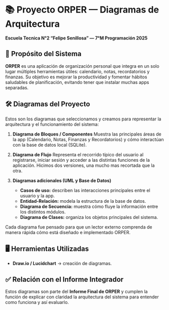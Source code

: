 # 📚 Proyecto ORPER — Diagramas de Arquitectura
**Escuela Tecnica N°2 “Felipe Senillosa” — 7°M Programación 2025**

## 🎯 Propósito del Sistema
**ORPER** es una aplicación de organización personal que integra en un solo lugar múltiples herramientas útiles: calendario, notas, recordatorios y finanzas. Su objetivo es mejorar la productividad y fomentar hábitos saludables de planificación, evitando tener que instalar muchas apps separadas.

## 🛠️ Diagramas del Proyecto
Estos son los diagramas que seleccionamos y creamos para representar la arquitectura y el funcionamiento del sistema:

1. **Diagrama de Bloques / Componentes**
   Muestra las principales áreas de la app (Calendario, Notas, Finanzas y Recordatorios) y cómo interactúan con la base de datos local (SQLite).

2. **Diagrama de Flujo**
   Representa el recorrido típico del usuario al registrarse, iniciar sesión y acceder a las distintas funciones de la aplicación.
   Hicimos dos versiones, una mucho mas recortada que la otra.

4. **Diagramas adicionales (UML y Base de Datos)**
   - **Casos de uso:** describen las interacciones principales entre el usuario y la app.
   - **Entidad-Relación:** modela la estructura de la base de datos.
   - **Diagrama de Secuencia:** muestra cómo fluye la información entre los distintos módulos.
   - **Diagrama de Clases:** organiza los objetos principales del sistema.

Cada diagrama fue pensado para que un lector externo comprenda de manera rápida cómo está diseñado e implementado ORPER.

## 🖥️ Herramientas Utilizadas
- **Draw.io / Lucidchart** → creación de diagramas.

## ✅ Relación con el Informe Integrador
Estos diagramas son parte del **Informe Final de ORPER** y cumplen la función de explicar con claridad la arquitectura del sistema para entender como funciona y así evaluarlo.
